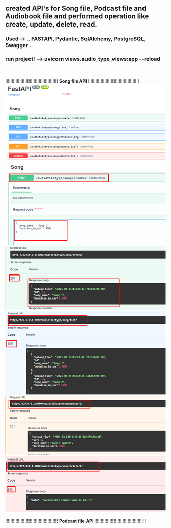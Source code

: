 ## created API's for Song file, Podcast file and Audiobook file and performed operation like create, update, delete, read.
### <b>Used--></b> .. FASTAPI, Pydantic, SqlAlchemy, PostgreSQL, Swagger ..
### <b>run project! --> uvicorn views.audio_type_views:app --reload </b>
<br><br>
!!!!!!!!!!!!!!!!!!!!!!!!!!!!!!!!!!!!!!!!! <b> Song file API </b>!!!!!!!!!!!!!!!!!!!!!!!!!!!!!!!!!!!!!!!!
![](api_screenshot/song_1.png)
<br>
![](api_screenshot/song_2.png)
<br>
![](api_screenshot/song_3.png)
<br>
![](api_screenshot/song_4.png)
<br>
![](api_screenshot/song_5.png)
<br>
![](api_screenshot/song_6.png)
<br><br>
!!!!!!!!!!!!!!!!!!!!!!!!!!!!!!!!!!!!!!!!! <b> Podcast file API </b>!!!!!!!!!!!!!!!!!!!!!!!!!!!!!!!!!!!!!!!!
